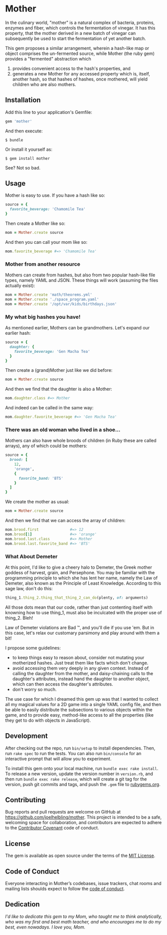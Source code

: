 # Mother

In the culinary world, "mother" is a natural complex of bacteria, proteins, enzymes and
fiber, which controls the fermentation of vinegar.  It has this property, that the mother
derived in a new batch of vinegar can subsequently be used to start the fermentation of
yet another batch.

This gem proposes a similar arrangement, wherein a hash-like map or object comprises the
un-fermented source, while Mother (the ruby gem) provides a "fermented" abstraction which
1) provides convenient access to the hash's properties, and
2) generates a new Mother for any accessed property which is, itself, another hash, so
that hashes of hashes, once mothered, will yield children who are also mothers.

## Installation

Add this line to your application's Gemfile:

```ruby
gem 'mother'
```

And then execute:

    $ bundle

Or install it yourself as:

    $ gem install mother

See?  Not so bad.

## Usage

Mother is easy to use.  If you have a hash like so:

```ruby
source = {
  favorite_beverage: 'Chamomile Tea'
}
```

Then create a Mother like so:

```ruby
mom = Mother.create source
```

And then you can call your mom like so:

```ruby
mom.favorite_beverage #=> 'Chamomile Tea'
```

### Mother from another resource

Mothers can create from hashes, but also from two popular hash-like file types, namely
YAML and JSON.  These things will work (assuming the files actually exist):

```ruby
mom = Mother.create 'math/theorems.yml'
mom = Mother.create './space_program.yaml'
mom = Mother.create '/opt/var/kids/birthdays.json'
```

### My what big hashes you have!

As mentioned earlier, Mothers can be grandmothers.  Let's expand our earlier hash:

```ruby
source = {
  daughter: {
    favorite_beverage: 'Gen Macha Tea'
  }
}
```

Then create a (grand)Mother just like we did before:

```ruby
mom = Mother.create source
```

And then we find that the daughter is also a Mother:

```ruby
mom.daughter.class #=> Mother
```

And indeed can be called in the same way:

```ruby
mom.daughter.favorite_beverage #=> 'Gen Macha Tea'
```

### There was an old woman who lived in a shoe...

Mothers can also have whole broods of children (in Ruby these are called arrays),
any of which could be mothers:

```ruby
source = {
  brood: [
    12,
    'orange',
    {
      favorite_band: 'BTS'
    }
  ]
}
```

We create the mother as usual:

```ruby
mom = Mother.create source
```

And then we find that we can access the array of children:

```ruby
mom.brood.first              #=> 12
mom.brood[1]                 #=> 'orange'
mom.brood.last.class         #=> Mother
mom.brood.last.favorite_band #=> 'BTS'
```

### What About Demeter

At this point, I'd like to give a cheery halo to Demeter, the Greek mother goddess of
harvest, grain, and Persephone.  You may be familiar with the programming principle to
which she has lent her name, namely the Law of Demeter, also known as the Principle of
Least Knowledge.  According to this sage law, don't do this:

```ruby
thing_1.thing_2.thing_that_thing_2_can_do(plenty, of: arguments)
```

All those dots mean that our code, rather than just contenting itself with knowning how
to use thing_1, must also be inculcated with the proper use of thing_2.  Bleh!

Law of Demeter violations are Bad &trade;, and you'll die if you use 'em.  But in this
case, let's relax our customary parsimony and play around with them a bit!

I propose some guidelines:

 - to keep things easy to reason about, consider not mutating your motherized hashes.  Just
   treat them like facts which don't change.
 - avoid accessing them very deeply in any given context.  Instead of calling the daughter
   from the mother, and daisy-chaining calls to the daughter's attributes, instead hand
   the daughter to another object, which can then access the daughter's attributes.
 - don't worry so much.

The use case for which I dreamed this gem up was that I wanted to collect all my magical
values for a 2D game into a single YAML config file, and then be able to easily distribute
the subsections to various objects within the game, and to provide easy, method-like
access to all the properties (like they get to do with objects in JavaScript).

## Development

After checking out the repo, run `bin/setup` to install dependencies. Then, run `rake spec`
to run the tests. You can also run `bin/console` for an interactive prompt that will allow
you to experiment.

To install this gem onto your local machine, run `bundle exec rake install`. To release a
new version, update the version number in `version.rb`, and then run `bundle exec rake release`,
which will create a git tag for the version, push git commits and tags, and push the `.gem`
file to [rubygems.org](https://rubygems.org).

## Contributing

Bug reports and pull requests are welcome on GitHub at https://github.com/joelhelbling/mother.
This project is intended to be a safe, welcoming space for collaboration, and contributors are
expected to adhere to the [Contributor Covenant](https://www.contributor-covenant.org) code of
conduct.

## License

The gem is available as open source under the terms of the [MIT License](https://opensource.org/licenses/MIT).

## Code of Conduct

Everyone interacting in Mother’s codebases, issue trackers, chat rooms and mailing lists shoulds
expect to follow the [code of conduct](https://github.com/joelhelbling/mother/blob/master/CODE_OF_CONDUCT.md).

## Dedication

_I'd like to dedicate this gem to my Mom, who taught me to think analytically, who was my first
and best math teacher, and who encourages me to do my best, even nowadays.  I love you, Mom._
